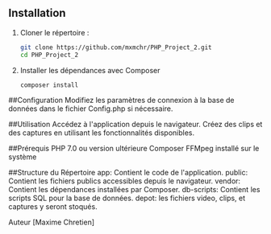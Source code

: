 ## Installation

1. Cloner le répertoire :
   ```bash
   git clone https://github.com/mxmchr/PHP_Project_2.git
   cd PHP_Project_2
   ```
2. Installer les dépendances avec Composer
   ```bash
   composer install
   ```

##Configuration
	Modifiez les paramètres de connexion à la base de données dans le fichier Config.php si nécessaire.

##Utilisation
	Accédez à l'application depuis le navigateur.
	Créez des clips et des captures en utilisant les fonctionnalités disponibles.

##Prérequis
	PHP 7.0 ou version ultérieure
	Composer
	FFMpeg installé sur le système

##Structure du Répertoire
	app: Contient le code de l'application.
	public: Contient les fichiers publics accessibles depuis le navigateur.
	vendor: Contient les dépendances installées par Composer.
	db-scripts: Contient les scripts SQL pour la base de données.
	depot: les fichiers video, clips, et captures y seront stoqués.


Auteur
[Maxime Chretien]